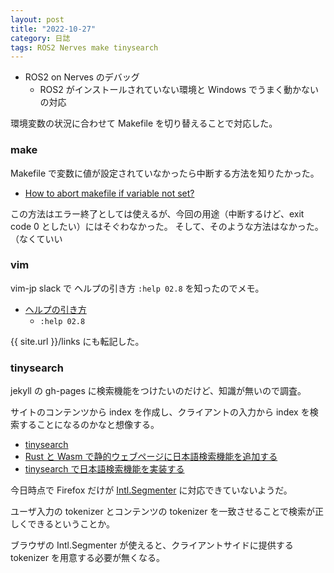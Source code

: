 ```yaml
---
layout: post
title: "2022-10-27"
category: 日誌
tags: ROS2 Nerves make tinysearch
---
```


- ROS2 on Nerves のデバッグ
  - ROS2 がインストールされていない環境と Windows でうまく動かないの対応

環境変数の状況に合わせて Makefile を切り替えることで対応した。

### make

Makefile で変数に値が設定されていなかったら中断する方法を知りたかった。

- [How to abort makefile if variable not set?](https://stackoverflow.com/questions/10858261/how-to-abort-makefile-if-variable-not-set)

この方法はエラー終了としては使えるが、今回の用途（中断するけど、exit code 0 としたい）にはそぐわなかった。
そして、そのような方法はなかった。（なくていい

### vim

vim-jp slack で ヘルプの引き方 `:help 02.8` を知ったのでメモ。

- [ヘルプの引き方](https://vim-jp.org/vimdoc-ja/usr_02.html#02.8)
  - `:help 02.8`

{{ site.url }}/links にも転記した。

### tinysearch

jekyll の gh-pages に検索機能をつけたいのだけど、知識が無いので調査。

サイトのコンテンツから index を作成し、クライアントの入力から index を検索することになるのかなと想像する。

- [tinysearch](https://github.com/tinysearch/tinysearch)
- [Rust と Wasm で静的ウェブページに日本語検索機能を追加する](https://qiita.com/tamurahey/items/8db20ae0b1931c96d54a)
- [tinysearch で日本語検索機能を実装する](https://blog.mahoroi.com/posts/2020/11/tinysearch-wasm/)

今日時点で Firefox だけが [Intl.Segmenter](https://developer.mozilla.org/ja/docs/Web/JavaScript/Reference/Global_Objects/Intl/Segmenter) に対応できていないようだ。

ユーザ入力の tokenizer とコンテンツの tokenizer を一致させることで検索が正しくできるということか。

ブラウザの Intl.Segmenter が使えると、クライアントサイドに提供する tokenizer を用意する必要が無くなる。
